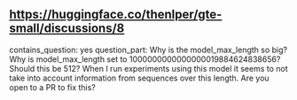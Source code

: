 ## https://huggingface.co/thenlper/gte-small/discussions/8

contains_question: yes
question_part: Why is the model_max_length so big? Why is model_max_length set to 1000000000000000019884624838656? Should this be 512? When I run experiments using this model it seems to not take into account information from sequences over this length. Are you open to a PR to fix this?